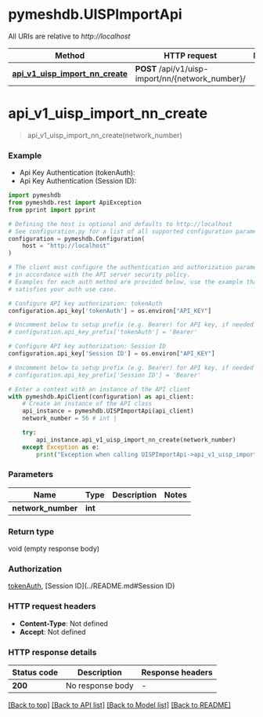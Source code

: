 # pymeshdb.UISPImportApi

All URIs are relative to *http://localhost*

Method | HTTP request | Description
------------- | ------------- | -------------
[**api_v1_uisp_import_nn_create**](UISPImportApi.md#api_v1_uisp_import_nn_create) | **POST** /api/v1/uisp-import/nn/{network_number}/ | 


# **api_v1_uisp_import_nn_create**
> api_v1_uisp_import_nn_create(network_number)

### Example

* Api Key Authentication (tokenAuth):
* Api Key Authentication (Session ID):

```python
import pymeshdb
from pymeshdb.rest import ApiException
from pprint import pprint

# Defining the host is optional and defaults to http://localhost
# See configuration.py for a list of all supported configuration parameters.
configuration = pymeshdb.Configuration(
    host = "http://localhost"
)

# The client must configure the authentication and authorization parameters
# in accordance with the API server security policy.
# Examples for each auth method are provided below, use the example that
# satisfies your auth use case.

# Configure API key authorization: tokenAuth
configuration.api_key['tokenAuth'] = os.environ["API_KEY"]

# Uncomment below to setup prefix (e.g. Bearer) for API key, if needed
# configuration.api_key_prefix['tokenAuth'] = 'Bearer'

# Configure API key authorization: Session ID
configuration.api_key['Session ID'] = os.environ["API_KEY"]

# Uncomment below to setup prefix (e.g. Bearer) for API key, if needed
# configuration.api_key_prefix['Session ID'] = 'Bearer'

# Enter a context with an instance of the API client
with pymeshdb.ApiClient(configuration) as api_client:
    # Create an instance of the API class
    api_instance = pymeshdb.UISPImportApi(api_client)
    network_number = 56 # int | 

    try:
        api_instance.api_v1_uisp_import_nn_create(network_number)
    except Exception as e:
        print("Exception when calling UISPImportApi->api_v1_uisp_import_nn_create: %s\n" % e)
```



### Parameters


Name | Type | Description  | Notes
------------- | ------------- | ------------- | -------------
 **network_number** | **int**|  | 

### Return type

void (empty response body)

### Authorization

[tokenAuth](../README.md#tokenAuth), [Session ID](../README.md#Session ID)

### HTTP request headers

 - **Content-Type**: Not defined
 - **Accept**: Not defined

### HTTP response details

| Status code | Description | Response headers |
|-------------|-------------|------------------|
**200** | No response body |  -  |

[[Back to top]](#) [[Back to API list]](../README.md#documentation-for-api-endpoints) [[Back to Model list]](../README.md#documentation-for-models) [[Back to README]](../README.md)


